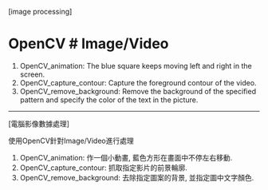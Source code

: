 [image processing]

# OpenCV # Image/Video

1. OpenCV_animation: The blue square keeps moving left and right in the screen.
2. OpenCV_capture_contour: Capture the foreground contour of the video.
3. OpenCV_remove_background: Remove the background of the specified pattern and specify the color of the text in the picture.

--------------------------------------------------------------------
[電腦影像數據處理]

使用OpenCV針對Image/Video進行處理

1. OpenCV_animation: 作一個小動畫, 藍色方形在畫面中不停左右移動.
2. OpenCV_capture_contour: 抓取指定影片的前景輪廓.
3. OpenCV_remove_background: 去除指定圖案的背景, 並指定圖中文字顏色.


